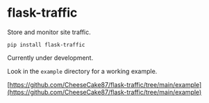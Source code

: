 # flask-traffic
Store and monitor site traffic.

`pip install flask-traffic`

Currently under development.

Look in the `example` directory for a working example.

[https://github.com/CheeseCake87/flask-traffic/tree/main/example](https://github.com/CheeseCake87/flask-traffic/tree/main/example)
